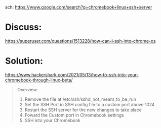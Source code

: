 sch: https://www.google.com/search?q=chromebook+linux+ssh+server

# Discuss:
https://superuser.com/questions/1513228/how-can-i-ssh-into-chrome-os

# Solution:
https://www.hackershark.com/2021/05/13/how-to-ssh-into-your-chromebook-through-linux-beta/

>Overview
>1. Remove the file at /etc/ssh/sshd_not_meant_to_be_run
>2. Set the SSH Port in SSH config file to a custom port above 1024
>3. Restart the SSH server for the new changes to take place
>4. Foward the Custom port in Chromebook settings
>5. SSH into your Chromebook

